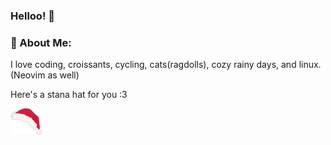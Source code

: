 ### Helloo! 👋

### 💫 About Me:

I love coding, croissants, cycling, cats(ragdolls), cozy rainy days, and linux. (Neovim as well)

Here's a stana hat for you :3

![santa hat](./santa_hat.png)
